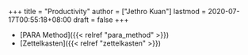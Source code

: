 +++
title = "Productivity"
author = ["Jethro Kuan"]
lastmod = 2020-07-17T00:55:18+08:00
draft = false
+++

- [PARA Method]({{< relref "para_method" >}})
- [Zettelkasten]({{< relref "zettelkasten" >}})
